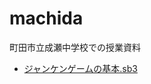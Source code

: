 # machida
町田市立成瀬中学校での授業資料
- [ジャンケンゲームの基本.sb3]([https://github.com/smalruby/smalruby3-gui/files/9278753/R3.pdf](https://github.com/IchiroSengoku/machida/blob/main/%E3%82%B7%E3%82%99%E3%83%A3%E3%83%B3%E3%82%B1%E3%83%B3%E3%82%B1%E3%82%99%E3%83%BC%E3%83%A0%E3%81%AE%E5%9F%BA%E6%9C%AC.sb3))
